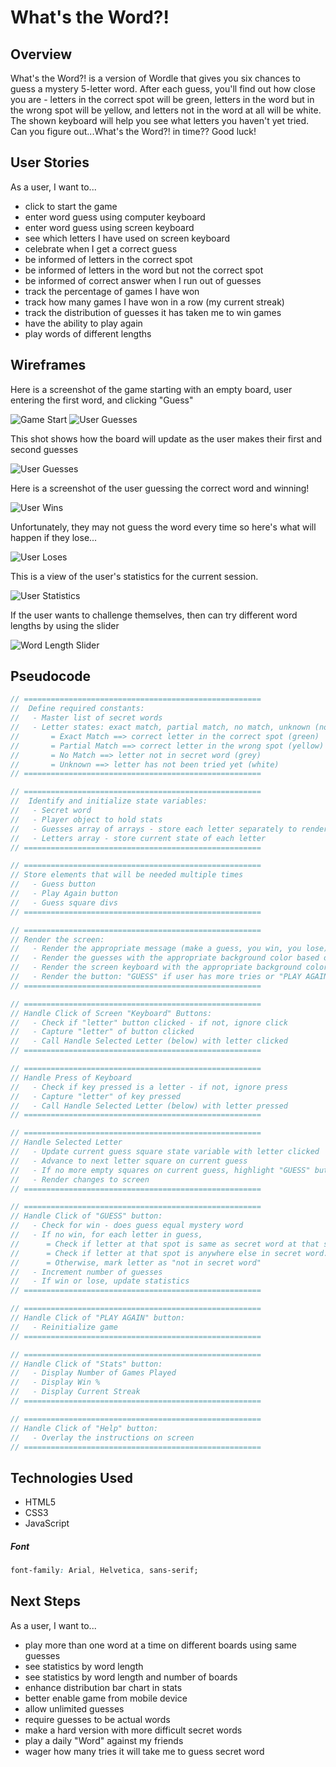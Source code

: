 # What's the Word?!

## Overview
What's the Word?! is a version of Wordle that gives you six chances to guess a mystery 5-letter word.  After each guess, you'll find out how close you are - letters in the correct spot will be green, letters in the word but in the wrong spot will be yellow, and letters not in the word at all will be white.  The shown keyboard will help you see what letters you haven't yet tried.  Can you figure out...What's the Word?! in time?? Good luck!

## User Stories
As a user, I want to...
  - click to start the game
  - enter word guess using computer keyboard
  - enter word guess using screen keyboard
  - see which letters I have used on screen keyboard
  - celebrate when I get a correct guess
  - be informed of letters in the correct spot
  - be informed of letters in the word but not the correct spot
  - be informed of correct answer when I run out of guesses
  - track the percentage of games I have won
  - track how many games I have won in a row (my current streak)
  - track the distribution of guesses it has taken me to win games
  - have the ability to play again
  - play words of different lengths

## Wireframes

Here is a screenshot of the game starting with an empty board, user entering the first word, and clicking "Guess"

![Game Start](wireframes/screenshots/gameStart.png)
![User Guesses](wireframes/screenshots/userGuesses.png)

This shot shows how the board will update as the user makes their first and second guesses

![User Guesses](wireframes/screenshots/userEntersGuesses.png)

Here is a screenshot of the user guessing the correct word and winning!

![User Wins](wireframes/screenshots/userWins.png)

Unfortunately, they may not guess the word every time so here's what will happen if they lose...

![User Loses](wireframes/screenshots/userLoses.png)

This is a view of the user's statistics for the current session.

![User Statistics](wireframes/screenshots/userStats.png)

If the user wants to challenge themselves, then can try different word lengths by using the slider

![Word Length Slider](wireframes/screenshots/wordLengthSlider.png)

## Pseudocode

```js
// ===================================================== 
//  Define required constants:
//   - Master list of secret words
//   - Letter states: exact match, partial match, no match, unknown (not tried) with their associated background colors
//       = Exact Match ==> correct letter in the correct spot (green)
//       = Partial Match ==> correct letter in the wrong spot (yellow)
//       = No Match ==> letter not in secret word (grey)
//       = Unknown ==> letter has not been tried yet (white)
// ===================================================== 

// ===================================================== 
//  Identify and initialize state variables:
//   - Secret word
//   - Player object to hold stats
//   - Guesses array of arrays - store each letter separately to render easier
//   - Letters array - store current state of each letter
// ===================================================== 

// ===================================================== 
// Store elements that will be needed multiple times
//   - Guess button
//   - Play Again button
//   - Guess square divs
// ===================================================== 

// ===================================================== 
// Render the screen:
//   - Render the appropriate message (make a guess, you win, you lose)
//   - Render the guesses with the appropriate background color based on the guess's state (exact match, partial match, no match, unknown - not tried)
//   - Render the screen keyboard with the appropriate background color based on the letter's state (exact match, partial match, no match, unknown - not tried)
//   - Render the button: "GUESS" if user has more tries or "PLAY AGAIN" if they lost
// ===================================================== 

// ===================================================== 
// Handle Click of Screen "Keyboard" Buttons:
//   - Check if "letter" button clicked - if not, ignore click
//   - Capture "letter" of button clicked
//   - Call Handle Selected Letter (below) with letter clicked
// ===================================================== 

// ===================================================== 
// Handle Press of Keyboard
//   - Check if key pressed is a letter - if not, ignore press
//   - Capture "letter" of key pressed
//   - Call Handle Selected Letter (below) with letter pressed
// ===================================================== 

// ===================================================== 
// Handle Selected Letter
//   - Update current guess square state variable with letter clicked
//   - Advance to next letter square on current guess
//   - If no more empty squares on current guess, highlight "GUESS" button
//   - Render changes to screen
// ===================================================== 

// ===================================================== 
// Handle Click of "GUESS" button:
//   - Check for win - does guess equal mystery word
//   - If no win, for each letter in guess, 
//      = Check if letter at that spot is same as secret word at that spot.  If so, mark letter as "exact match"
//      = Check if letter at that spot is anywhere else in secret word.  If so, mark letter as "found but not exact match"
//      = Otherwise, mark letter as "not in secret word"
//   - Increment number of guesses
//   - If win or lose, update statistics
// ===================================================== 

// ===================================================== 
// Handle Click of "PLAY AGAIN" button:
//   - Reinitialize game
// ===================================================== 

// ===================================================== 
// Handle Click of "Stats" button:
//   - Display Number of Games Played
//   - Display Win %
//   - Display Current Streak
// ===================================================== 

// ===================================================== 
// Handle Click of "Help" button:
//   - Overlay the instructions on screen
// ===================================================== 
```



## Technologies Used
- HTML5
- CSS3
- JavaScript

##### Font
```css
font-family: Arial, Helvetica, sans-serif;
```

## Next Steps
As a user, I want to...
  - play more than one word at a time on different boards using same guesses
  - see statistics by word length
  - see statistics by word length and number of boards
  - enhance distribution bar chart in stats
  - better enable game from mobile device
  - allow unlimited guesses
  - require guesses to be actual words
  - make a hard version with more difficult secret words
  - play a daily "Word" against my friends
  - wager how many tries it will take me to guess secret word
  
